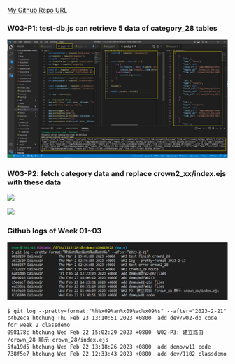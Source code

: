 [My Github Repo URL](https://github.com/Daineair/1112-2A-db-demo-410410228)

### W03-P1: test-db.js can retrieve 5 data of category_28 tables

![](w03-p1.png)

### W03-P2: fetch category data and replace crown2_xx/index.ejs with these data

![](w01-p2-1.png)

![](w01-p2-2.png)

### Github logs of Week 01~03

![](w03-logs.png)

```
$ git log --pretty=format:"%h%x09%an%x09%ad%x09%s" --after="2023-2-21"
c4b2eca htchung Thu Feb 23 13:10:51 2023 +0800  add dev/w02-db code for week 2 classdemo
098178c htchung Wed Feb 22 15:02:29 2023 +0800  W02-P3: 建立路由 /crown_28 顯示 crown_28/index.ejs
5fa19d5 htchung Wed Feb 22 13:18:26 2023 +0800  add demo/w11 code
738f5e7 htchung Wed Feb 22 12:33:43 2023 +0800  add dev/1102 classdemo
```